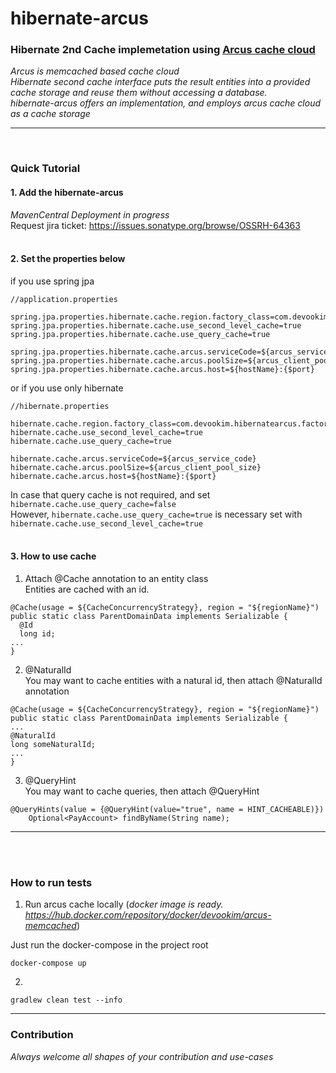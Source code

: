 # hibernate-arcus

### Hibernate 2nd Cache implemetation using [Arcus cache cloud](https://github.com/naver/arcus) <br>
_Arcus is memcached based cache cloud_ <br>
_Hibernate second cache interface puts the result entities into a provided cache storage and reuse them without accessing a database. 
<br>hibernate-arcus offers an implementation, and employs arcus cache cloud as a cache storage_

---
<br>

### Quick Tutorial

#### 1. Add the hibernate-arcus
_MavenCentral Deployment in progress_ <br>
Request jira ticket: https://issues.sonatype.org/browse/OSSRH-64363
<br>
<br>
#### 2. Set the properties below

if you use spring jpa
```
//application.properties

spring.jpa.properties.hibernate.cache.region.factory_class=com.devookim.hibernatearcus.factory.HibernateArcusRegionFactory
spring.jpa.properties.hibernate.cache.use_second_level_cache=true
spring.jpa.properties.hibernate.cache.use_query_cache=true

spring.jpa.properties.hibernate.cache.arcus.serviceCode=${arcus_service_code}
spring.jpa.properties.hibernate.cache.arcus.poolSize=${arcus_client_pool_size}
spring.jpa.properties.hibernate.cache.arcus.host=${hostName}:{$port}
```

or if you use only hibernate
```
//hibernate.properties

hibernate.cache.region.factory_class=com.devookim.hibernatearcus.factory.HibernateArcusRegionFactory
hibernate.cache.use_second_level_cache=true
hibernate.cache.use_query_cache=true

hibernate.cache.arcus.serviceCode=${arcus_service_code}
hibernate.cache.arcus.poolSize=${arcus_client_pool_size}
hibernate.cache.arcus.host=${hostName}:{$port}
```
In case that query cache is not required, and set `hibernate.cache.use_query_cache=false` <br>
However, `hibernate.cache.use_query_cache=true` is necessary set with `hibernate.cache.use_second_level_cache=true`
<br><br>

#### 3. How to use cache
1. Attach @Cache annotation to an entity class <br>
Entities are cached with an id. 
```
@Cache(usage = ${CacheConcurrencyStrategy}, region = "${regionName}")
public static class ParentDomainData implements Serializable {
  @Id
  long id;
...
}           
```
2. @NaturalId <br>
You may want to cache entities with a natural id, then attach @NaturalId annotation
```
@Cache(usage = ${CacheConcurrencyStrategy}, region = "${regionName}")
public static class ParentDomainData implements Serializable {
...
@NaturalId
long someNaturalId;
...
}
```

3. @QueryHint <br>
You may want to cache queries, then attach @QueryHint
```
@QueryHints(value = {@QueryHint(value="true", name = HINT_CACHEABLE)})
    Optional<PayAccount> findByName(String name);
```
----
<br><br>

### How to run tests
1. Run arcus cache locally (_docker image is ready. https://hub.docker.com/repository/docker/devookim/arcus-memcached_) <br>

Just run the docker-compose in the project root
```
docker-compose up
```
 2.
```
gradlew clean test --info
```
---


### Contribution
_Always welcome all shapes of your contribution and use-cases_

